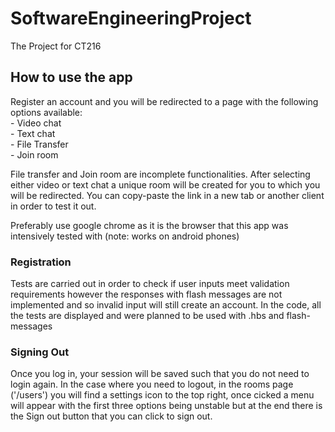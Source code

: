 # SoftwareEngineeringProject
The Project for CT216


## How to use the app
  Register an account and you will be redirected to a page with the following options available:  
      - Video chat  
      - Text chat  
      - File Transfer  
      - Join room  
      
File transfer and Join room are incomplete functionalities. After selecting either video or text chat
a unique room will be created for you to which you will be redirected. You can copy-paste the link in a new tab or another client
in order to test it out. 

Preferably use google chrome as it is the browser that this app was intensively tested with (note: works on android phones)

### Registration
Tests are carried out in order to check if user inputs meet validation requirements however the responses with flash messages
are not implemented and so invalid input will still create an account. In the code, all the tests are displayed and were planned
to be used with .hbs and flash-messages

### Signing Out
Once you log in, your session will be saved such that you do not need to login again. In the case where you need to logout, in the
rooms page ('/users') you will find a settings icon to the top right, once cicked a menu will appear with the first three options
being unstable but at the end there is the Sign out button that you can click to sign out. 
